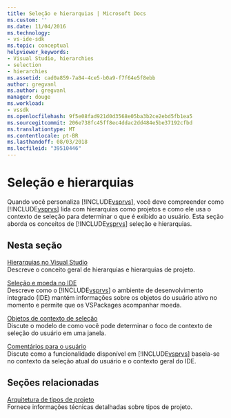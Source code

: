 ```yaml
---
title: Seleção e hierarquias | Microsoft Docs
ms.custom: ''
ms.date: 11/04/2016
ms.technology:
- vs-ide-sdk
ms.topic: conceptual
helpviewer_keywords:
- Visual Studio, hierarchies
- selection
- hierarchies
ms.assetid: cad0a859-7a84-4ce5-b0a9-f7f64e5f8ebb
author: gregvanl
ms.author: gregvanl
manager: douge
ms.workload:
- vssdk
ms.openlocfilehash: 9f5e08fad921d0d3568e05ba3b2ce2ebd5fb1ea5
ms.sourcegitcommit: 206e738fc45ff8ec4ddac2dd484e5be37192cfbd
ms.translationtype: MT
ms.contentlocale: pt-BR
ms.lasthandoff: 08/03/2018
ms.locfileid: "39510446"
---
```

# <a name="hierarchies-and-selection"></a>Seleção e hierarquias
Quando você personaliza [!INCLUDE[vsprvs](../../code-quality/includes/vsprvs_md.md)], você deve compreender como [!INCLUDE[vsprvs](../../code-quality/includes/vsprvs_md.md)] lida com hierarquias como projetos e como ele usa o contexto de seleção para determinar o que é exibido ao usuário. Esta seção aborda os conceitos de [!INCLUDE[vsprvs](../../code-quality/includes/vsprvs_md.md)] seleção e hierarquias.  
  
## <a name="in-this-section"></a>Nesta seção  
 [Hierarquias no Visual Studio](../../extensibility/internals/hierarchies-in-visual-studio.md)  
 Descreve o conceito geral de hierarquias e hierarquias de projeto.  
  
 [Seleção e moeda no IDE](../../extensibility/internals/selection-and-currency-in-the-ide.md)  
 Descreve como o [!INCLUDE[vsprvs](../../code-quality/includes/vsprvs_md.md)] o ambiente de desenvolvimento integrado (IDE) mantém informações sobre os objetos do usuário ativo no momento e permite que os VSPackages acompanhar moeda.  
  
 [Objetos de contexto de seleção](../../extensibility/internals/selection-context-objects.md)  
 Discute o modelo de como você pode determinar o foco de contexto de seleção do usuário em uma janela.  
  
 [Comentários para o usuário](../../extensibility/internals/feedback-to-the-user.md)  
 Discute como a funcionalidade disponível em [!INCLUDE[vsprvs](../../code-quality/includes/vsprvs_md.md)] baseia-se no contexto da seleção atual do usuário e o contexto geral do IDE.  
  
## <a name="related-sections"></a>Seções relacionadas  
 [Arquitetura de tipos de projeto](../../extensibility/internals/project-types-architecture.md)  
 Fornece informações técnicas detalhadas sobre tipos de projeto.